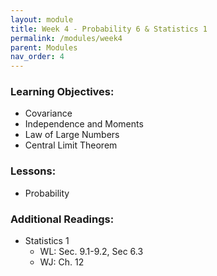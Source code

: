 ```yaml
---
layout: module
title: Week 4 - Probability 6 & Statistics 1
permalink: /modules/week4
parent: Modules
nav_order: 4
---
```


### Learning Objectives:
* Covariance
* Independence and Moments 
* Law of Large Numbers
* Central Limit Theorem



### Lessons:
*  Probability 


### Additional Readings:
* Statistics 1
    * WL: Sec. 9.1-9.2, Sec 6.3
    * WJ: Ch. 12

